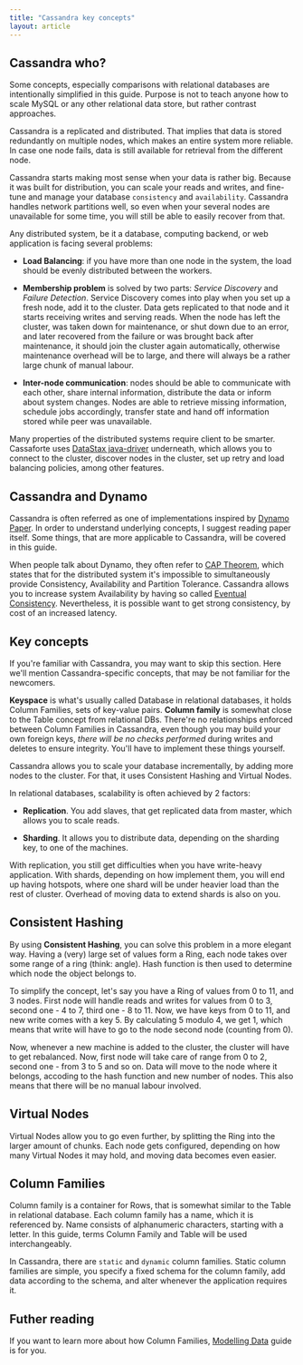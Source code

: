 ```yaml
---
title: "Cassandra key concepts"
layout: article
---
```


## Cassandra who?

Some concepts, especially comparisons with relational databases are intentionally
simplified in this guide. Purpose is not to teach anyone how to scale MySQL or any
other relational data store, but rather contrast approaches.

Cassandra is a replicated and distributed. That implies that data is stored
redundantly on multiple nodes, which makes an entire system more reliable. In case
one node fails, data is still available for retrieval from the different node.

Cassandra starts making most sense when your data is rather big. Because it
was built for distribution, you can scale your reads and writes, and fine-tune and
manage your database `consistency` and `availability`. Cassandra handles network partitions
well, so even when your several nodes are unavailable for some time, you will still
be able to easily recover from that.

Any distributed system, be it a database, computing backend, or web application
is facing several problems:

  * __Load Balancing__: if you have more than one node in the system, the load should
    be evenly distributed between the workers.

  * __Membership problem__ is solved by two parts: _Service Discovery_ and _Failure Detection_.
    Service Discovery comes into play when you set up a fresh node, add it to the cluster.
    Data gets replicated to that node and it starts receiving writes and serving reads.
    When the node has left the cluster, was taken down for maintenance, or shut down due
    to an error, and later recovered from the failure or was brought back after maintenance,
    it should join the cluster again automatically, otherwise maintenance overhead will
    be to large, and there will always be a rather large chunk of manual labour.

  * __Inter-node communication__: nodes should be able to communicate with each other,
    share internal information, distribute the data or inform about system changes. Nodes
    are able to retrieve missing information, schedule jobs accordingly, transfer state
    and hand off information stored while peer was unavailable.

Many properties of the distributed systems require client to be smarter. Cassaforte
uses [DataStax java-driver](github.com/datastax/java-driver) underneath, which allows
you to connect to the cluster, discover nodes in the cluster, set up retry and load
balancing policies, among other features.

## Cassandra and Dynamo

Cassandra is often referred as one of implementations inspired by [Dynamo Paper](http://www.allthingsdistributed.com/2007/10/amazons_dynamo.html). In order to understand underlying concepts, I suggest reading
paper itself. Some things, that are more applicable to Cassandra, will be covered in this guide.

When people talk about Dynamo, they often refer to [CAP Theorem](http://en.wikipedia.org/wiki/CAP_theorem),
which states that for the distributed system it's impossible to
simultaneously provide Consistency, Availability and Partition Tolerance.
Cassandra allows you to increase system Availability by  having so called
[Eventual Consistency](http://www.allthingsdistributed.com/2008/12/eventually_consistent.html).
Nevertheless, it is possible want to get strong consistency, by cost of
an increased latency.

## Key concepts

If you're familiar with Cassandra, you may want to skip this section.
Here we'll mention Cassandra-specific concepts, that may be not familiar
for the newcomers.

__Keyspace__ is what's usually called Database in relational databases, it
holds Column Families, sets of key-value pairs. __Column family__ is somewhat
close to the Table concept from relational DBs. There're no relationships
enforced between Column Families in Cassandra, even though you may build
your own foreign keys, _there will be no checks performed_ during writes
and deletes to ensure integrity. You'll have to implement these things
yourself.

Cassandra allows you to scale your database incrementally, by adding more
nodes to the cluster. For that, it uses Consistent Hashing and Virtual Nodes.

In relational databases, scalability is often achieved by 2 factors:

  * __Replication__. You add slaves, that get replicated data from master,
    which allows you to scale reads.

  * __Sharding__. It allows you to distribute data, depending on the sharding key,
    to one of the machines.

With replication, you still get difficulties when you have write-heavy
application. With shards, depending on how implement them, you will
end up having hotspots, where one shard will be under heavier load than
the rest of cluster. Overhead of moving data to extend shards is also on
you.

## Consistent Hashing

By using __Consistent Hashing__, you can solve this problem in a more elegant
way. Having a (very) large set of values form a Ring, each node takes over
some range of a ring (think: angle). Hash function is then used to
determine which node the object belongs to.

To simplify the concept, let's say you have a Ring of values from 0 to 11,
and 3 nodes. First node will handle reads and writes for values from 0 to 3,
second one - 4 to 7, third one - 8 to 11. Now, we have keys from 0 to 11, and
new write comes with a key 5. By calculating 5 modulo 4, we get 1, which means
that write will have to go to the node second node (counting from 0).

Now, whenever a new machine is added to the cluster, the cluster will have
to get rebalanced. Now, first node will take care of range from 0 to 2,
second one - from 3 to 5 and so on. Data will move to the node where it belongs,
accoding to the hash function and new number of nodes. This also means
that there will be no manual labour involved.

## Virtual Nodes

Virtual Nodes allow you to go even further, by splitting the Ring into the larger
amount of chunks. Each node gets configured, depending on how many Virtual Nodes
it may hold, and moving data becomes even easier.

## Column Families

Column family is a container for Rows, that is somewhat similar to the Table
in relational database. Each column family has a name, which it is referenced
by. Name consists of alphanumeric characters, starting with a letter. In
this guide, terms Column Family and Table will be used interchangeably.

In Cassandra, there are `static` and `dynamic` column families. Static column
families are simple, you specify a fixed schema for the column family, add
data according to the schema, and alter whenever the application requires it.

## Futher reading

If you want to learn more about how Column Families, [Modelling Data](/articles/modelling_data.html) guide
is for you.
